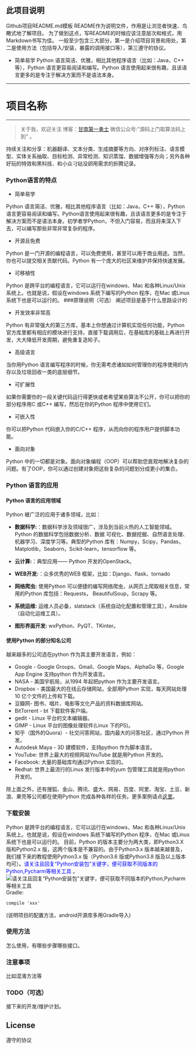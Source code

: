 ## 此项目说明
Github项目README.md模板
README作为说明文件，作用是让浏览者快速、鸟瞰式地了解项目。
为了做到这点，写README的时候应该注意层次和格式，用Markdown书写为佳。
一般至少包含三大部分，第一是介绍项目背景和用处，第二是使用方法（包括导入/安装，暴露的调用接口等），第三遵守的协议。

- 简单易学
Python 语言简洁、优雅，相比其他程序语言（比如：Java，C++ 等），Python 语言更容易阅读和编写。Python
语言使用起来很有趣，且该语言更多的是专注于解决方案而不是语法本身。

---
# 项目名称
-------------

> 关于我，欢迎关注
  博客：[甘南第一勇士](https://shajiu.github.io/)  微信公众号:"源码上门取算法码上到" 。

持续关注和分享：机器翻译、文本分类、生成摘要等方向、对序列标注、语言模型、实体关系抽取、目标检测、异常检测、知识蒸馏、数据增强等方向；另外各种好玩的特效和黑科技、和小众刁钻没卵用需求的折腾记录。

### Python语言的特点
- 简单易学

Python 语言简洁、优雅，相比其他程序语言（比如：Java，C++ 等），Python 语言更容易阅读和编写。Python语言使用起来很有趣，且该语言更多的是专注于解决方案而不是语法本身。初学者学Python，不但入门容易，而且将来深入下去，可以编写那些非常非常复杂的程序。
- 开源且免费

Python 是一门开源的编程语言，可以免费使用，甚至可以用于商业用途。当然，你也可以提交相关贡献代码。Python 有一个庞大的社区来维护并保持快速发展。

- 可移植性

Python 是跨平台的编程语言，它可以运行在windows、Mac 和各种Linux/Unix 系统上。也就是说，假设在windows 系统下编写的Python 程序，在Mac 或Linux 系统下也是可以运行的。
###原理说明（可选）
阐述项目是基于什么思路设计的

- 开发效率非常高

Python 有非常强大的第三方库，基本上你想通过计算机实现任何功能，Python 官方库里都有相应的模块进行支持，直接下载调用后，在基础库的基础上再进行开发，大大降低开发周期，避免重复造轮子。

- 高级语言

当你用Python 语言编写程序的时候，你无需考虑诸如如何管理你的程序使用的内存以及垃圾回收一类的底层细节。

- 可扩展性

如果你需要你的一段关键代码运行得更快或者希望某些算法不公开，你可以把你的部分程序用C 或C++ 编写，然后在你的Python 程序中使用它们。

- 可嵌入性

你可以把Python 代码嵌入你的C/C++ 程序，从而向你的程序用户提供脚本功能。

- 面向对象

Python 中的一切都是对象。面向对象编程（OOP）可以帮助您直观地解决复杂的问题。有了OOP，你可以通过创建对象把这些复杂的问题划分成更小的集合。

### Python 语言的应用

#### Python 语言的应用领域

Python 被广泛的应用于诸多领域，比如：

- **数据科学:**：数据科学涉及领域很广，涉及到当前火热的人工智能领域。Python 的数据科学包括数据分析、数据
可视化、数据挖掘、自然语言处理、机器学习、深度学习等。典型的Python 库有：Numpy，Scipy，Pandas，
Matplotlib，Seaborn，Scikit-learn，tensorflow 等。

- **云计算:**：典型应用—— Python 开发的OpenStack。

- **WEB开发:**：众多优秀的WEB 框架，比如：Django、flask、tornado


- **网络爬虫:** 使用Python 可以便捷的编写网络爬虫，从网页上爬取相关信息，常用的Python 库包括：Requests，
BeautifulSoup，Scrapy 等。

- **系统运维:** 运维人员必备，slatstack（系统自动化配置和管理工具），Ansible（自动化运维工具）。

- **图形界面开发:** wxPython、PyQT、TKinter。

#### 使用Python 的部分知名公司
越来越多的公司选在python 作为其主要开发语言，例如：
- Google - Google Groups、Gmail、Google Maps、AlphaGo 等，Google App Engine 支持python 作为开发语言。
- NASA - 美国宇航局，从1994 年起把python 作为主要开发语言。
- Dropbox - 美国最大的在线云存储网站，全部用Python 实现，每天网站处理10 亿个文件的上传和下载。
- 豆瓣网- 图书、唱片、电影等文化产品的资料数据库网站。
- BitTorrent - bt 下载软件客户端。
- gedit - Linux 平台的文本编辑器。
- GIMP - Linux 平台的图像处理软件(Linux 下的PS)。
- 知乎（国外的Quora）- 社交问答网站，国内最大的问答社区，通过Python 开发。
- Autodesk Maya - 3D 建模软件，支持python 作为脚本语言。
- YouTube: 世界上最大的视频网站YouTube 就是用Python 开发的。
- Facebook: 大量的基础库均通过Python 实现的。
- Redhat: 世界上最流行的Linux 发行版本中的yum 包管理工具就是用python 开发的。

除上面之外，还有搜狐、金山、腾讯、盛大、网易、百度、阿里、淘宝、土豆、新浪、果壳等公司都在使用Python
完成各种各样的任务。更多案例请点[这里](https://www.python.org/about/success/)。


### 下载安装
Python 是跨平台的编程语言，它可以运行在windows、Mac 和各种Linux/Unix 系统上。也就是说，假设在windows 系统下编写的Python 程序，在Mac 或Linux 系统下也是可以运行的。
目前，Python 的版本主要分为两大类，即Python3.X 版和Python2.x 版，这两个版本是不兼容的。由于Python3.x 版本越来越普及，我们接下来的教程使用Python3.x 版（Python3.6 版或Python3.8 版及以上版本均可）。<font color=Blue>请关注且回复“Python安装包”关键字，便可获取不同版本的Python,Pycharm等相关工具</font> 。 
![请关注且回复“Python安装包”关键字，便可获取不同版本的Python,Pycharm等相关工具](https://s3.bmp.ovh/imgs/2021/12/50a8b03afd031a40.png)
Gradle:
``` xml
compile 'xxx'
```
(说明项目的配置方法，android开源库多用Gradle导入)

### 使用方法
怎么使用，有哪些步骤哪些接口。

### 注意事项
比如混淆方法等

### TODO（可选）
接下来的开发/维护计划。

## License
遵守的协议
